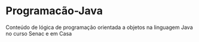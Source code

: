 # Programacão-Java
Conteúdo de lógica de programação orientada a objetos na linguagem Java no curso Senac e em Casa
